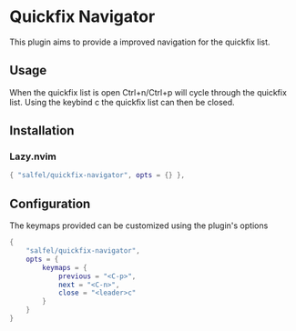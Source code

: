 # Quickfix Navigator

This plugin aims to provide a improved navigation for the quickfix list.

## Usage
When the quickfix list is open Ctrl+n/Ctrl+p will cycle through the quickfix list.
Using the keybind <leader>c the quickfix list can then be closed. 

## Installation

### Lazy.nvim
```lua
{ "salfel/quickfix-navigator", opts = {} },
```

## Configuration
The keymaps provided can be customized using the plugin's options

```lua
{ 
    "salfel/quickfix-navigator",
    opts = {
        keymaps = {
            previous = "<C-p>",
            next = "<C-n>",
            close = "<leader>c"
        }
    }
}
```
